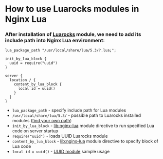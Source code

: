 # How to use Luarocks modules in Nginx Lua

### After installation of [Luarocks](https://luarocks.org/) module, we need to add its include path into Nginx Lua environment:

```nginx
lua_package_path "/usr/local/share/lua/5.3/?.lua;";

init_by_lua_block {
  uuid = require("uuid")
}

server {
  location / {
    content_by_lua_block {
      local id = uuid()
    }
  }
}
```

- `lua_package_path` - specify include path for Lua modules
- `/usr/local/share/lua/5.3/` - possible path to Luarocks installed modules ([find your own path](/))
- `init_by_lua_block` - [lib:nginx-lua](/nginx-lua/how-to-install-nginx-lua-module-in-ubuntu-ubuntuversion) module directive to run specified Lua code on server startup
- `require("uuid")` - loads UUID Luarocks module
- `content_by_lua_block` - [lib:nginx-lua](/nginx-lua/how-to-install-nginx-lua-module-in-ubuntu-ubuntuversion) module directive to specify block of Lua code
- `local id = uuid()` - [UUID module](https://luarocks.org/modules/tieske/uuid) sample usage


